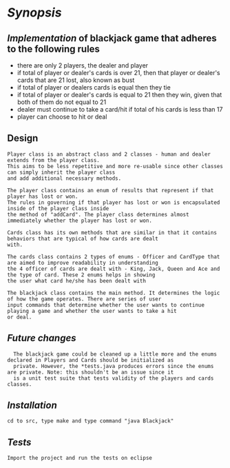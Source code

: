 # _Synopsis_

## _Implementation_ of blackjack game that adheres to the following rules
* there are only 2 players, the dealer and player
* if total of player or dealer's cards is over 21, then that player or dealer's cards that are 21 lost, also known as bust
* if total of player or dealers cards is equal then they tie
* if total of player or dealer's cards is equal to 21 then they win, given that both of them do not equal to 21
* dealer must continue to take a card/hit if total of his cards is less than 17
* player can choose to hit or deal

## Design
	
	Player class is an abstract class and 2 classes - human and dealer extends from the player class. 
	This aims to be less repetitive and more re-usable since other classes can simply inherit the player class 
	and add additional necessary methods. 
	
	The player class contains an enum of results that represent if that player has lost or won. 
	The rules in governing if that player has lost or won is encapsulated inside of the player class inside 
	the method of "addCard". The player class determines almost immediately whether the player has lost or won. 

	Cards class has its own methods that are similar in that it contains behaviors that are typical of how cards are dealt 
	with. 

	The cards class contains 2 types of enums - Officer and CardType that are aimed to improve readability in understanding
	the 4 officer of cards are dealt with - King, Jack, Queen and Ace and the type of card. These 2 enums helps in showing 
	the user what card he/she has been dealt with

	The blackjack class contains the main method. It determines the logic of how the game operates. There are series of user
	input commands that determine whether the user wants to continue playing a game and whether the user wants to take a hit
	or deal. 

## _Future changes_
      The blackjack game could be cleaned up a little more and the enums declared in Players and Cards should be initialized as 
      private. However, the *tests.java produces errors since the enums are private. Note: this shouldn't be an issue since it 
      is a unit test suite that tests validity of the players and cards classes. 

## _Installation_
	cd to src, type make and type command "java Blackjack"
	
## _Tests_
	Import the project and run the tests on eclipse


